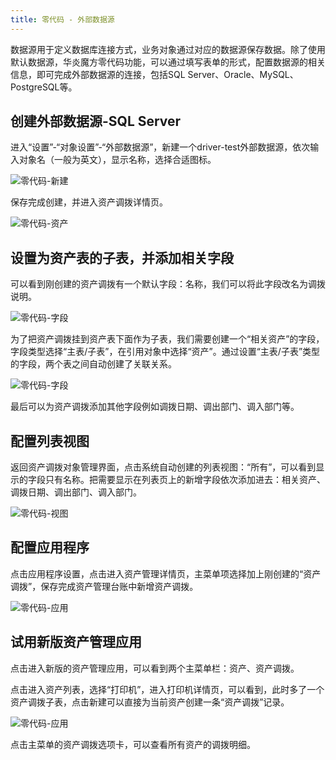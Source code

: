 ```yaml
---
title: 零代码 - 外部数据源
---
```


数据源用于定义数据库连接方式，业务对象通过对应的数据源保存数据。除了使用默认数据源，华炎魔方零代码功能，可以通过填写表单的形式，配置数据源的相关信息，即可完成外部数据源的连接，包括SQL Server、Oracle、MySQL、PostgreSQL等。

## 创建外部数据源-SQL Server

进入“设置”-“对象设置”-“外部数据源”，新建一个driver-test外部数据源，依次输入对象名（一般为英文），显示名称，选择合适图标。

![零代码-新建](/assets/no-code/sqlserver_new.png)

保存完成创建，并进入资产调拨详情页。

![零代码-资产](/assets/no-code/assetallocation_1.png)

## 设置为资产表的子表，并添加相关字段

可以看到刚创建的资产调拨有一个默认字段：名称，我们可以将此字段改名为调拨说明。

![零代码-字段](/assets/no-code/assetallocation_2.png)

为了把资产调拨挂到资产表下面作为子表，我们需要创建一个“相关资产”的字段，字段类型选择“主表/子表”，在引用对象中选择“资产”。通过设置“主表/子表”类型的字段，两个表之间自动创建了关联关系。

![零代码-字段](/assets/no-code/assetallocation_3.png)

最后可以为资产调拨添加其他字段例如调拨日期、调出部门、调入部门等。

## 配置列表视图

返回资产调拨对象管理界面，点击系统自动创建的列表视图：“所有”，可以看到显示的字段只有名称。把需要显示在列表页上的新增字段依次添加进去：相关资产、调拨日期、调出部门、调入部门。

![零代码-视图](/assets/no-code/assetallocation_4.png)

## 配置应用程序

点击应用程序设置，点击进入资产管理详情页，主菜单项选择加上刚创建的“资产调拨”，保存完成资产管理台账中新增资产调拨。

![零代码-应用](/assets/no-code/assetallocation_5.png)

## 试用新版资产管理应用

点击进入新版的资产管理应用，可以看到两个主菜单栏：资产、资产调拨。

点击进入资产列表，选择“打印机”，进入打印机详情页，可以看到，此时多了一个资产调拨子表，点击新建可以直接为当前资产创建一条“资产调拨”记录。

![零代码-应用](/assets/no-code/assetallocation_6.png)

点击主菜单的资产调拨选项卡，可以查看所有资产的调拨明细。